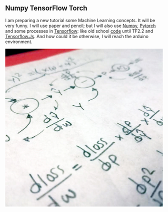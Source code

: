 ## Numpy TensorFlow Torch  
I am preparing a new tutorial some Machine Learning concepts. It will be very funny. I will use paper and pencil; but I will also use [Numpy](https://github.com/sandroormeno/Numpy_TensorFlow_Torch/blob/master/linear_regression_in_numpy_final.ipynb), [Pytorch](https://github.com/sandroormeno/Numpy_TensorFlow_Torch/blob/master/linear_regression_in_torch_final.ipynb) and some processes in [Tensorflow](https://github.com/sandroormeno/Numpy_TensorFlow_Torch/blob/master/linear_regression_in_TensorFlow_final.ipynb): like old school [code](https://github.com/sandroormeno/Numpy_TensorFlow_Torch/blob/master/linear_regression_in_TensorFlow_final_old_school.ipynb) until TF2.2 and [Tensorflow.Js](https://github.com/sandroormeno/Numpy_TensorFlow_Torch/blob/master/linear_regression_in_TensorFlowJs.html). And how could it be otherwise, I will reach the arduino environment. 

![imagen](sketch.jpg)  

